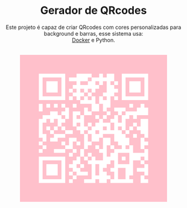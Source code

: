 <h1 align="center">Gerador de QRcodes</h1>

<p align="center">Este projeto é capaz de criar QRcodes com cores personalizadas para background e barras, esse sistema usa: <br> <a href="https://docs.docker.com/">Docker</a> e Python.</p>
<br>
<div align="center" >
<img src="imag/pinkqrname.png" alt="grafic">
</div>

